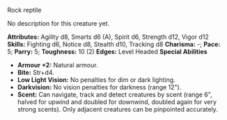 Rock reptile

No description for this creature yet.

**Attributes:** Agility d8, Smarts d6 (A), Spirit d6, Strength d12,
Vigor d12
**Skills:** Fighting d6, Notice d8, Stealth d10, Tracking d8
**Charisma:** -; **Pace:** 5; **Parry:** 5; **Toughness:** 10 (2)
**Edges:** Level Headed
**Special Abilities**
- **Armour +2:** Natural armour.
- **Bite:** Str+d4.
- **Low Light Vision:** No penalties for dim or dark lighting.
- **Darkvision:** No vision penalties for darkness (range 12").
- **Scent:** Can navigate, track and detect creatures by scent (range
6", halved for upwind and doubled for downwind, doubled again for very
strong scents). Only adjacent creatures can be pinpointed accurately.

